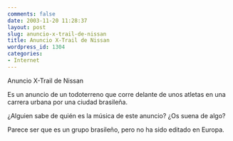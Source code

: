 ```yaml
---
comments: false
date: 2003-11-20 11:28:37
layout: post
slug: anuncio-x-trail-de-nissan
title: Anuncio X-Trail de Nissan
wordpress_id: 1304
categories:
- Internet
---
```


Anuncio X-Trail de Nissan





Es un anuncio de un todoterreno que corre delante de unos atletas en una carrera urbana por una ciudad brasileña.





¿Alguien sabe de quién es la música de este anuncio? ¿Os suena de algo?





Parece ser que es un grupo brasileño, pero no ha sido editado en Europa.




 
